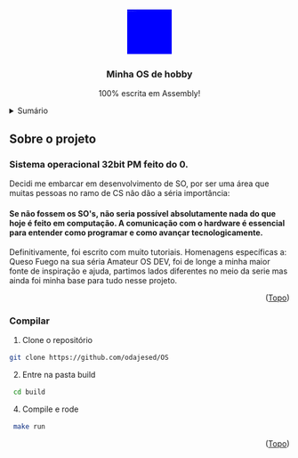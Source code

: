 <!-- Improved compatibility of back to top link: See: https://github.com/othneildrew/Best-README-Template/pull/73 -->
<a name="readme-top"></a>







<!-- PROJECT LOGO -->
<br />
<div align="center">
  <a href="https://github.com/odajesed/OS">
    <img src="src/img/Captura de tela de 2022-10-02 16-45-38.png" alt="Minha OS" width="80" height="80">
  </a>

  <h3 align="center">Minha OS de hobby</h3>

  <p align="center">
    100% escrita em Assembly!
    
    
</div>



<!-- TABLE OF CONTENTS -->
<details>
   <summary>Sumário</summary>
  <ol>
    <li>
      <a href="#about-the-project">Sobre o projeto</a>
      
    </li>
    <li>
      <a href="#getting-started">Compilar </a>
      
    </li>
    
   
    
  </ol>
</details>



<!-- ABOUT THE PROJECT -->
## Sobre o projeto

### Sistema operacional 32bit PM feito do 0.
Decidi me embarcar em desenvolvimento de SO, por ser uma área que muitas pessoas no ramo de CS não dão a séria importância:
#### Se não fossem os SO's, não seria possível absolutamente nada do que hoje é feito em computação. A comunicação com o hardware é essencial para entender como programar e como avançar tecnologicamente.

Definitivamente, foi escrito com muito tutoriais.
Homenagens específicas a: Queso Fuego na sua séria Amateur OS DEV, foi de longe a minha maior fonte de inspiração e ajuda, partimos lados diferentes no meio da serie mas ainda foi minha base para tudo nesse projeto.

<p align="right">(<a href="#readme-top">Topo</a>)</p>





### Compilar


1. Clone o repositório
 ```sh
 git clone https://github.com/odajesed/OS
 ```
2. Entre na pasta build 
```sh
 cd build
```
4. Compile e rode
```sh
 make run
```


<p align="right">(<a href="#readme-top">Topo</a>)</p>



